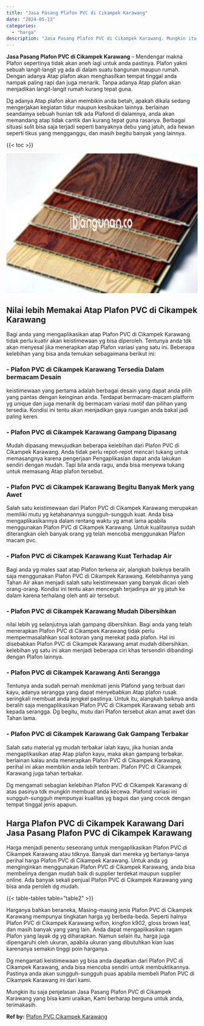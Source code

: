 ```yaml
---
title: "Jasa Pasang Plafon PVC di Cikampek Karawang"
date: "2024-05-13"
categories: 
  - "harga"
description: "Jasa Pasang Plafon PVC di Cikampek Karawang. Mungkin itu saja penjelasan Jasa Pasang Plafon PVC di Cikampek Karawang yang bisa kami uraikan, Kami berharap be..."
---
```


**Jasa Pasang Plafon PVC di Cikampek Karawang** – Mendengar makna Plafon sepertinya tidak akan aneh lagi untuk anda pastinya. Plafon yakni sebuah langit-langit yg ada di dalam suatu bangunan maupun rumah. Dengan adanya Atap plafon akan menghasilkan tempat tinggal anda nampak paling rapi dan juga menarik. Tanpa adanya Atap plafon akan menjadikan langit-langit rumah kurang tepat guna.

Dg adanya Atap plafon akan membikin anda betah, apakah dikala sedang mengerjakan kegiatan tidur maupun kesibukan lainnya. berlainan seandainya sebuah hunian tdk ada Plafond di dalamnya, anda akan memandang atap tidak cantik dan kurang tepat guna rasanya. Berbagai situasi sulit bisa saja terjadi seperti banyaknya debu yang jatuh, ada hewan seperti tikus yang mengganggu, dan masih begitu banyak yang lainnya.

{{< toc >}}

![Jasa Pasang Plafon PVC di Cikampek Karawang](/images/flafond-pvc-murah04.png)

## Nilai lebih Memakai Atap Plafon PVC di Cikampek Karawang

Bagi anda yang mengaplikasikan atap Plafon PVC di Cikampek Karawang tidak perlu kuatir akan keistimewaan yg bisa diperoleh. Tentunya anda tdk akan menyesal jika menerapkan atap Plafon variasi yang satu ini. Beberapa kelebihan yang bisa anda temukan sebagaimana berikut ini:

### \- Plafon PVC di Cikampek Karawang Tersedia Dalam bermacam Desain

keistimewaan yang pertama adalah berbagai desain yang dapat anda pilih yang pantas dengan keinginan anda. Terdapat bermacam-macam platform yg unique dan juga menarik dg bermacam variasi motif dan pilihan yang tersedia. Kondisi ini tentu akan menjadikan gaya ruangan anda bakal jadi paling keren.

### \- Plafon PVC di Cikampek Karawang Gampang Dipasang

Mudah dipasang mewujudkan beberapa kelebihan dari Plafon PVC di Cikampek Karawang. Anda tidak perlu repot-repot mencari tukang untuk memasangnya karena pengerjaan Pengaplikasian dapat anda lakukan sendiri dengan mudah. Tapi bila anda ragu, anda bisa menyewa tukang untuk memasang Atap plafon tersebut.

### \- Plafon PVC di Cikampek Karawang Begitu Banyak Merk yang Awet

Salah satu keistimewaan dari Plafon PVC di Cikampek Karawang merupakan memiliki mutu yg ketahanannya sungguh-sungguh kuat. Anda bisa mengaplikasikannya dalam rentang waktu yg amat lama apabila menggunakan Plafon PVC di Cikampek Karawang. Untuk kualitasnya sudah diterangkan oleh banyak orang yg telah mencoba menggunakan Plafon macam pvc.

### \- Plafon PVC di Cikampek Karawang Kuat Terhadap Air

Bagi anda yg males saat atap Plafon terkena air, alangkah baiknya beralih saja menggunakan Plafon PVC di Cikampek Karawang. Kelebihannya yang Tahan Air akan menjadi salah satu keistimewaan yang banyak dicari oleh orang-orang. Kondisi ini tentu akan mencegah terjadinya air yg jatuh ke dalam karena terhalang oleh anti air tersebut.

### \- Plafon PVC di Cikampek Karawang Mudah Dibersihkan

nilai lebih yg selanjutnya ialah gampang dibersihkan. Bagi anda yang telah menerapkan Plafon PVC di Cikampek Karawang tidak perlu mempermasalahkan soal kotoran yang merekat pada plafon. Hal ini disebabkan Plafon PVC di Cikampek Karawang amat mudah dibersihkan. kelebihan yg satu ini akan menjadi beberapa ciri khas tersendiri dibandingi dengan Plafon lainnya.

### \- Plafon PVC di Cikampek Karawang Anti Serangga

Tentunya anda sudah pernah menikmati jenis Plafond yang terbuat dari kayu, adanya serangga yang dapat menyebabkan Atap plafon rusak seringkali membuat anda jengkel pastinya. Untuk itu, alangkah baiknya anda beralih saja mengaplikasikan Plafon PVC di Cikampek Karawang sebab anti kepada serangga. Dg begitu, mutu dari Plafon tersebut akan amat awet dan Tahan lama.

### \- Plafon PVC di Cikampek Karawang Gak Gampang Terbakar

Salah satu material yg mudah terbakar ialah kayu, jika hunian anda mengaplikasikan atap Atap plafon kayu, maka akan gampang terbakar. berlainan kalau anda menerapkan Plafon PVC di Cikampek Karawang, perihal ini akan membikin anda lebih tentram. Plafon PVC di Cikampek Karawang juga tahan terbakar.

Dg mengamati sebagian kelebihan Plafon PVC di Cikampek Karawang di atas pasinya tdk mungkin membuat anda kecewa. Plafond variasi ini sungguh-sungguh mempunyai kualitas yg bagus dan yang cocok dengan tempat tinggal jenis apapun.

## Harga Plafon PVC di Cikampek Karawang Dari Jasa Pasang Plafon PVC di Cikampek Karawang

Harga menjadi penentu seseorang untuk mengaplikasikan Plafon PVC di Cikampek Karawang atau tdknya. Banyak dari mereka yg bertanya-tanya perihal harga Plafon PVC di Cikampek Karawang. Untuk anda yg menginginkan menggunakan Plafon PVC di Cikampek Karawang, anda bisa membelinya dengan mudah baik di supplier terdekat maupun supplier online. Ada banyak sekali penjual Plafon PVC di Cikampek Karawang yang bisa anda peroleh dg mudah.

{{< table-tables table="table2" >}}

Harganya bahkan beraneka, Masing-masing jenis Plafon PVC di Cikampek Karawang mempunyai tingkatan harga yg berbeda-beda. Seperti halnya Plafon PVC di Cikampek Karawang wifon, kingfon k902, gloss brown leaf, dan masih banyak yang yang lain. Anda dapat mengaplikasikan ragam Plafon yang layak dg yg diharapkan. Namun selain itu, harga juga dipengaruhi oleh ukuran, apabila ukuran yang dibutuhkan kian luas karenanya semakin tinggi poin harganya.

Dg mengamati keistimewaan yg bisa anda dapatkan dari Plafon PVC di Cikampek Karawang, anda bisa mencoba sendiri untuk membuktikannya. Pastinya anda akan sungguh-sungguh puas apabila membeli Plafon PVC di Cikampek Karawang ini dari kami.

Mungkin itu saja penjelasan Jasa Pasang Plafon PVC di Cikampek Karawang yang bisa kami uraikan, Kami berharap berguna untuk anda, terimakasih.

**Ref by:** [Plafon PVC Cikampek Karawang](https://id.wikipedia.org/wiki/Plafon)
